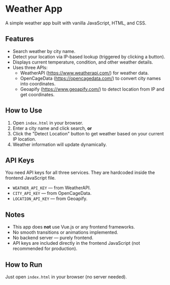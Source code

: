 # Weather App

A simple weather app built with vanilla JavaScript, HTML, and CSS.

## Features

- Search weather by city name.
- Detect your location via IP-based lookup (triggered by clicking a button).
- Displays current temperature, condition, and other weather details.
- Uses three APIs:
  - WeatherAPI (https://www.weatherapi.com/) for weather data.
  - OpenCageData (https://opencagedata.com/) to convert city names into coordinates.
  - Geoapify (https://www.geoapify.com/) to detect location from IP and get coordinates.

## How to Use

1. Open `index.html` in your browser.
2. Enter a city name and click search, **or**
3. Click the "Detect Location" button to get weather based on your current IP location.
4. Weather information will update dynamically.

## API Keys

You need API keys for all three services. They are hardcoded inside the frontend JavaScript file.

- `WEATHER_API_KEY` — from WeatherAPI.
- `CITY_API_KEY` — from OpenCageData.
- `LOCATION_API_KEY` — from Geoapify.

## Notes

- This app does **not** use Vue.js or any frontend frameworks.
- No smooth transitions or animations implemented.
- No backend server — purely frontend.
- API keys are included directly in the frontend JavaScript (not recommended for production).

## How to Run

Just open `index.html` in your browser (no server needed).
